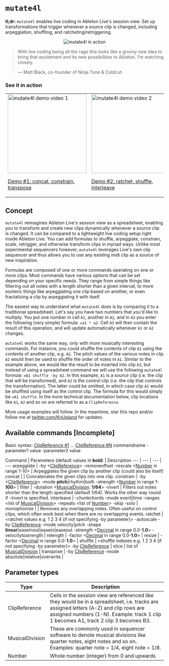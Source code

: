 # `mutate4l`

**tl;dr:** `mutate4l` enables live coding in Ableton Live's session view. Set up transformations that trigger whenever a source clip is changed, including arpeggiation, shuffling, and ratcheting/retriggering.

<p align="center">
  <img src="https://github.com/carrierdown/mutate4l/blob/feature/new-readme/assets/mu4l-walkthrough.gif" alt="mutate4l in action">
</p>

> With live coding being all the rage this looks like a groovy new idea to bring that excitement and its new possibilities to Ableton. I’m watching closely.
>
> &mdash; Matt Black, co-founder of Ninja Tune & Coldcut.

### See it in action

<table cellpadding="0" cellspacing="0" style="border:none;"><tr><td><a href="https://www.youtube.com/watch?v=YNI9ZxhSkWQ"><img alt="mutate4l demo video 1" src="https://img.youtube.com/vi/YNI9ZxhSkWQ/0.jpg" width="250"><p>Demo #1: concat, constrain, transpose</p></a></td><td><a href="https://www.youtube.com/watch?v=bGMBDap1-ko"><img alt="mutate4l demo video 2" src="https://img.youtube.com/vi/bGMBDap1-ko/0.jpg" width="250"><p>Demo #2: ratchet, shuffle, interleave</p></a></td></tr></table>

## Concept
`mutate4l` reimagines Ableton Live's session view as a spreadsheet, enabling you to transform and create new clips dynamically whenever a source clip is changed. It can be compared to a lightweight live coding setup right inside Ableton Live. You can add formulas to shuffle, arpeggiate, constrain, scale, retrigger, and otherwise transform clips in myriad ways. Unlike most experimental sequencers however, `mutate4l` leverages Live's own clip sequencer and thus allows you to use any existing midi clip as a source of new inspiration. 

Formulas are composed of one or more commands operating on one or more clips. Most commands have various options that can be set depending on your specific needs. They range from simple things like filtering out all notes with a length shorter than a given interval, to more esoteric things like arpeggiating one clip based on another, or even fractalizing a clip by arpeggiating it with itself.

The easiest way to understand what `mutate4l` does is by comparing it to a traditional spreadsheet. Let's say you have two numbers that you'd like to multiply. You put one number in cell `A1`, another in `A2`, and in `A3` you enter the following (very simple) formula: `=a1 * a2`. Cell `A3` will then contain the result of this operation, and will update automatically whenever `A1` or `A2` changes. 

`mutate4l` works the same way, only with more musically interesting commands. For instance, you could shuffle the contents of clip `A1` using the contents of another clip, e.g. `A2`. The pitch values of the various notes in clip `A2` would then be used to shuffle the order of notes in `A1`. Similar to the example above, we would like the result to be inserted into clip `A3`, but instead of using a spreadsheet command we will use the following `mutate4l` formula: `=A1 shuffle -by A2`. In this example, `A1` is a *source clip* (i.e. the clip that will be transformed), and `A2` is the *control clip* (i.e. the clip that controls the transformation). The latter could be omitted, in which case clip `A1` would be shuffled using itself as the control clip. The formula for this would simply be `=A1 shuffle`. In the more technical documentation below, clip locations like `A1`, `A2` and so on are referred to as a `ClipReference`.

More usage examples will follow. In the meantime, star this repo and/or follow me at [twitter.com/KnUpland](https://twitter.com/KnUpland) for updates.

## Available commands [Incomplete]

Basic syntax: [ClipReference #1](#parameter-types) ... [ClipReference #N](#parameter-types) commandname -parameter1 value -parameter2 value

Command | Parameters (default values in **bold**) | Description
--- | --- | --- | ---
arpeggiate | -by <[ClipReference](#parameter-types)> -removeoffset -rescale <[Number](#parameter-types) in range 1-10> | Arpeggiates the given clip by another clip (could also be itself)
concat | | Concatenates the given clips into one clip.
constrain | -by <[ClipReference](#parameter-types)> -mode **pitch**&#124;rhythm&#124;both -strength <[Number](#parameter-types) in range 1-**100**> |
filter | -duration <[MusicalDivision](#parameter-types): **1/64**> -invert | Filters out notes shorter than the length specified (default 1/64). Works the other way round if -invert is specified. 
interleave | -chunkchords -mode event&#124;time -ranges <list of [MusicalDivision](#parameter-types)> -repeats <list of [Number](#parameter-types)> -skip -solo |
monophonize | | Removes any overlapping notes. Often useful on control clips, which often work best when there are no overlapping events.
ratchet | <ratchet values e.g. 1 2 3 4 (if not specifying -by parameter)> -autoscale -by [ClipReference](#parameter-types) -mode velocity&#124;pitch -shape **linear**&#124;easeinout&#124;easein&#124;easeout -strength <[Decimal](#parameter-types) in range 0.0-**1.0**> -velocitytostrength |
relength | -factor <[Decimal](#parameter-types) in range 0.0-**1.0**> |
resize | -factor <[Decimal](#parameter-types) in range 0.0-**1.0**> |
shuffle | <shuffle indexes e.g. 1 2 3 4 (if not specifying -by parameter)> -by [ClipReference](#parameter-types) |
slice | list of [MusicalDivision](#parameter-types) |
transpose | -by [ClipReference](#parameter-types) -mode absolute&#124;relative&#124;overwrite |

## Parameter types

Type | Description
--- | ---
ClipReference | Cells in the session view are referenced like they would be in a spreadsheet, i.e. tracks are assigned letters (A-Z) and clip rows are assigned numbers (1-N). Example: track 1 clip 1 becomes A1, track 2 clip 3 becomes B3.
MusicalDivision | These are commonly used in sequencer software to denote musical divisions like quarter notes, eight notes and so on. Examples: quarter note = 1/4, eight note = 1/8.
Number | Whole number (integer) from 0 and upwards

